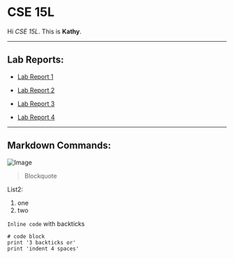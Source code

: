 # CSE 15L


Hi *CSE 15L*.
This is **Kathy**.


---
## Lab Reports: ##
* [Lab Report 1](https://kathyww.github.io/cse15l-lab-reports/lab-report-1-week-2.html)

* [Lab Report 2](https://kathyww.github.io/cse15l-lab-reports/lab-report-2-week-4.html)

* [Lab Report 3](https://kathyww.github.io/cse15l-lab-reports/lab-report-3-week-6.html)

* [Lab Report 4](https://kathyww.github.io/cse15l-lab-reports/lab-report-4-week-8.html)







---



## Markdown Commands: ##


![Image]()

> Blockquote


List2:
1. one
2. two



`Inline code` with backticks

```
# code block
print '3 backticks or'
print 'indent 4 spaces'
```
